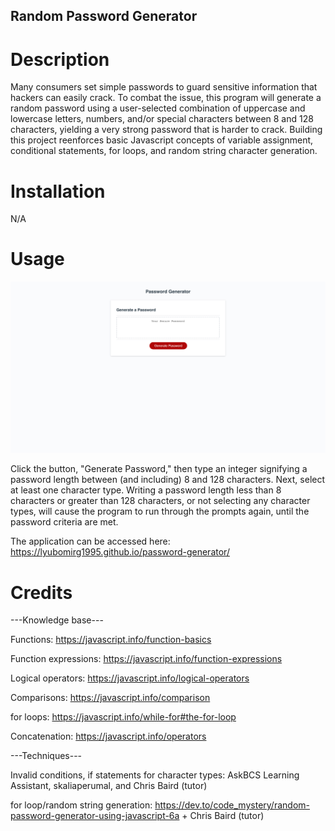 ## Random Password Generator

# Description

Many consumers set simple passwords to guard sensitive information that hackers can easily crack. To combat the issue, this program will generate a random password using a user-selected combination of uppercase and lowercase letters, numbers, and/or special characters between 8 and 128 characters, yielding a very strong password that is harder to crack. Building this project reenforces basic Javascript concepts of variable assignment, conditional statements, for loops, and random string character generation. 

# Installation

N/A

# Usage

![alt text](./assets/images/password-generator.png)

Click the button, "Generate Password," then type an integer signifying a password length between (and including) 8 and 128 characters. Next, select at least one character type. Writing a password length less than 8 characters or greater than 128 characters, or not selecting any character types, will cause the program to run through the prompts again, until the password criteria are met. 

The application can be accessed here: https://lyubomirg1995.github.io/password-generator/

# Credits

---Knowledge base---

Functions: https://javascript.info/function-basics

Function expressions: https://javascript.info/function-expressions

Logical operators: https://javascript.info/logical-operators

Comparisons: https://javascript.info/comparison

for loops: https://javascript.info/while-for#the-for-loop

Concatenation: https://javascript.info/operators

---Techniques---

Invalid conditions, if statements for character types: AskBCS Learning Assistant, skaliaperumal, and Chris Baird (tutor)


for loop/random string generation: https://dev.to/code_mystery/random-password-generator-using-javascript-6a + Chris Baird (tutor)




